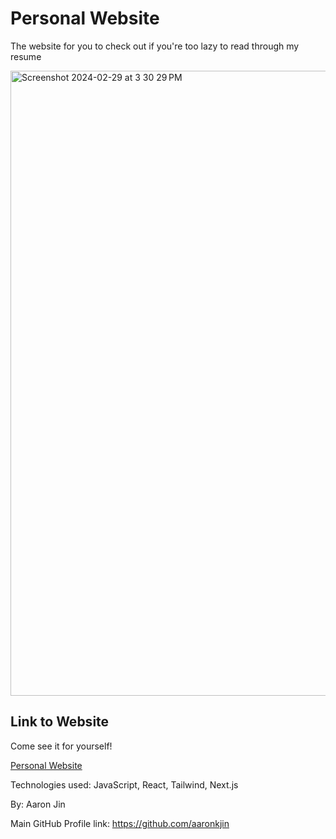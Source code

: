 # Personal Website

The website for you to check out if you're too lazy to read through my resume

<img width="1000" alt="Screenshot 2024-02-29 at 3 30 29 PM" src="https://github.com/aaronkjin/personal/assets/58490258/1f6e8d12-a35c-40c3-b48d-522c93a07729">

## Link to Website

Come see it for yourself!

[Personal Website](https://www.aaronj.in/)

Technologies used: JavaScript, React, Tailwind, Next.js

By: Aaron Jin

Main GitHub Profile link: https://github.com/aaronkjin
